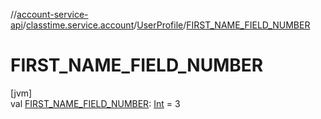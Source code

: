 //[account-service-api](../../../index.md)/[classtime.service.account](../index.md)/[UserProfile](index.md)/[FIRST_NAME_FIELD_NUMBER](-f-i-r-s-t_-n-a-m-e_-f-i-e-l-d_-n-u-m-b-e-r.md)

# FIRST_NAME_FIELD_NUMBER

[jvm]\
val [FIRST_NAME_FIELD_NUMBER](-f-i-r-s-t_-n-a-m-e_-f-i-e-l-d_-n-u-m-b-e-r.md): [Int](https://kotlinlang.org/api/latest/jvm/stdlib/kotlin/-int/index.html) = 3
